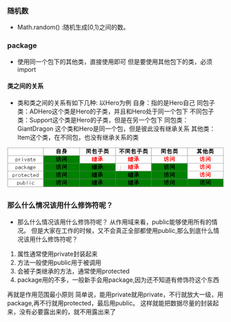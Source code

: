 ### 随机数
- Math.random() :随机生成[0,1)之间的数。 
### package
- 使用同一个包下的其他类，直接使用即可
但是要使用其他包下的类，必须import
#### 类之间的关系
- 类和类之间的关系有如下几种:
以Hero为例
自身：指的是Hero自己
同包子类：ADHero这个类是Hero的子类，并且和Hero处于同一个包下
不同包子类：Support这个类是Hero的子类，但是在另一个包下
同包类： GiantDragon 这个类和Hero是同一个包，但是彼此没有继承关系
其他类：Item这个类，在不同包，也没有继承关系的类

![](../java_note/lei.png)
### 那么什么情况该用什么修饰符呢？
- 那么什么情况该用什么修饰符呢？
从作用域来看，public能够使用所有的情况。 但是大家在工作的时候，又不会真正全部都使用public,那么到底什么情况该用什么修饰符呢？

1. 属性通常使用private封装起来
2. 方法一般使用public用于被调用
3. 会被子类继承的方法，通常使用protected
4. package用的不多，一般新手会用package,因为还不知道有修饰符这个东西

再就是作用范围最小原则
简单说，能用private就用private，不行就放大一级，用package,再不行就用protected，最后用public。 这样就能把数据尽量的封装起来，没有必要露出来的，就不用露出来了
